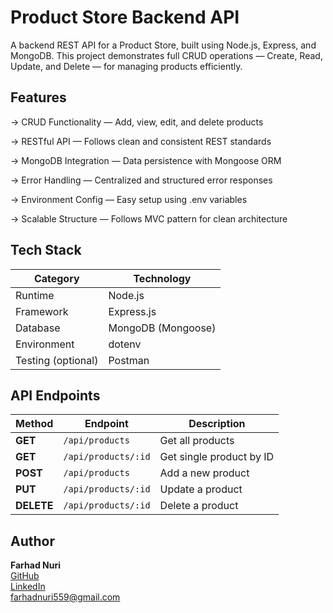 # Product Store Backend API

A backend REST API for a Product Store, built using Node.js, Express, and MongoDB.
This project demonstrates full CRUD operations — Create, Read, Update, and Delete — for managing products efficiently.

## Features

-> CRUD Functionality — Add, view, edit, and delete products

-> RESTful API — Follows clean and consistent REST standards

-> MongoDB Integration — Data persistence with Mongoose ORM

-> Error Handling — Centralized and structured error responses

-> Environment Config — Easy setup using .env variables

-> Scalable Structure — Follows MVC pattern for clean architecture


## Tech Stack

| Category           | Technology               |
| ------------------ | ------------------------ |
| Runtime            | Node.js                  |
| Framework          | Express.js               |
| Database           | MongoDB (Mongoose)       |
| Environment        | dotenv                   |
| Testing (optional) | Postman                  |


## API Endpoints

| Method     | Endpoint            | Description              |
| ---------- | ------------------- | ------------------------ |
| **GET**    | `/api/products`     | Get all products         |
| **GET**    | `/api/products/:id` | Get single product by ID |
| **POST**   | `/api/products`     | Add a new product        |
| **PUT**    | `/api/products/:id` | Update a product         |
| **DELETE** | `/api/products/:id` | Delete a product         |


## Author

  <b>Farhad Nuri</b><br>
  <a href="[https://github.com/yourusername](https://github.com/nuri6312)">GitHub</a> <br> 
  <a href="[https://www.linkedin.com/in/farhadnuri](https://www.linkedin.com/in/farhad-nuri-ba99a62a5/)">LinkedIn</a> <br>
  farhadnuri559@gmail.com 

